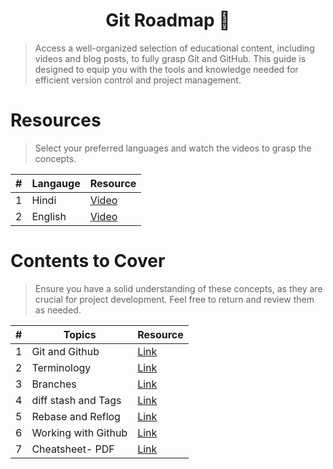 <h1 align="center">
    Git Roadmap 🚩
</h1>

> Access a well-organized selection of educational content, including videos and blog posts, to fully grasp Git and GitHub. This guide is designed to equip you with the tools and knowledge needed for efficient version control and project management.


# Resources 
> Select your preferred languages and watch the videos to grasp the concepts.


|  #  |      Langauge       |   Resource   |  
|-----|---------------------|----------------|
|1| Hindi | [Video](https://www.youtube.com/watch?v=q8EevlEpQ2A&list=PLu71SKxNbfoC4nsN2NTFEHPCyvm_CnbDq&index=4&t=2s) |
|2| English |  [Video](https://www.youtube.com/watch?v=apGV9Kg7ics) |

# Contents to Cover 
> Ensure you have a solid understanding of these concepts, as they are crucial for project development. Feel free to return and review them as needed.

|  #  |      Topics       |   Resource   | 
|-----|---------------------|----------------|
|1 |Git and Github| [Link](https://docs.chaicode.com/git-and-github/)|
|2| Terminology | [Link](https://docs.chaicode.com/terminology/)|
|3| Branches | [Link](https://docs.chaicode.com/branches-in-git/)|
|4| diff stash and Tags | [Link](https://docs.chaicode.com/diff-stash-and-tags/)|
|5| Rebase and Reflog| [Link](https://docs.chaicode.com/rebase-and-reflog/)|
|6| Working with Github | [Link](https://docs.chaicode.com/getting-started-with-github/)|
|7| Cheatsheet- PDF | [Link](https://github.com/Developer-RONNIE/DSA-Bootcamp-Java/blob/main/lectures/01-git/git-cheat-sheet-education.pdf)|
